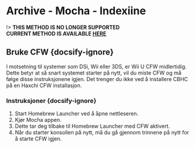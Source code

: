# Archive - Mocha - Indexiine

!> **THIS METHOD IS NO LONGER SUPPORTED**  
**CURRENT METHOD IS AVAILABLE [HERE](../../../introduction)**

## Bruke CFW {docsify-ignore}

I motsetning til systemer som DSi, Wii eller 3DS, er Wii U CFW midlertidig. Dette betyr at så snart systemet starter på nytt, vil du miste CFW og må følge disse instruksjonene igjen. Det trenger du ikke ved å installere CBHC på en Haxchi CFW installasjon.

### Instruksjoner {docsify-ignore}

1. Start Homebrew Launcher ved å åpne nettleseren.
1. Kjør Mocha appen.
1. Dette tar deg tilbake til Homebrew Launcher med CFW aktivert.
1. Når du starter konsollen på nytt, må du gå gjennom trinnene på nytt for å starte CFW igjen.
